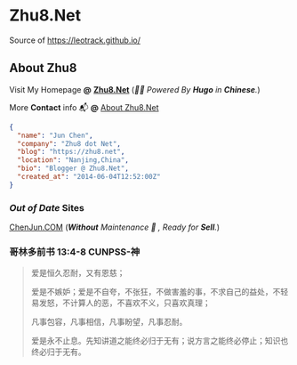 # Zhu8.Net
Source of https://leotrack.github.io/

## About **Zhu8**

Visit My Homepage **@** **[Zhu8.Net](https://leotrack.github.io/)**  (_🐽🎱 Powered By **Hugo** in **Chinese**._)

More **Contact** info 📬 **@** [About Zhu8.Net](https://leotrack.github.io/about/ "About Zhu8")
  
```json
{
  "name": "Jun Chen",
  "company": "Zhu8 dot Net",
  "blog": "https://zhu8.net",
  "location": "Nanjing,China",
  "bio": "Blogger @ Zhu8.Net",
  "created_at": "2014-06-04T12:52:00Z"
}
```

### _Out of Date_ Sites

[ChenJun.COM](https://chenjun.com/) (_**Without** Maintenance 🚧 , Ready for **Sell**._)

### 哥林多前书 13:4-8 CUNPSS-神

> 爱是恒久忍耐，又有恩慈；
>
> 爱是不嫉妒；爱是不自夸，不张狂，不做害羞的事，不求自己的益处，不轻易发怒，不计算人的恶，不喜欢不义，只喜欢真理；
>
> 凡事包容，凡事相信，凡事盼望，凡事忍耐。
>
> 爱是永不止息。先知讲道之能终必归于无有；说方言之能终必停止；知识也终必归于无有。
